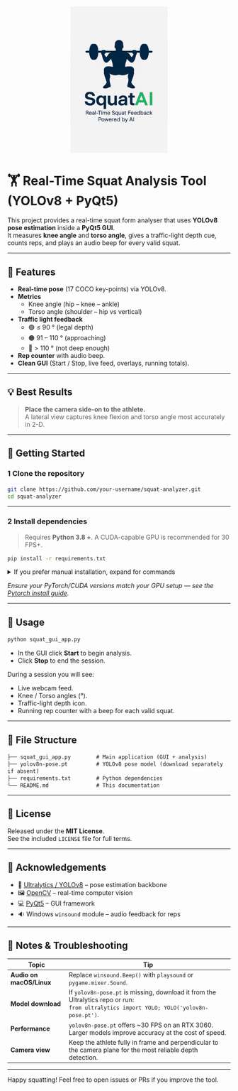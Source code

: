 <p align="center">
  <img src="logo.png" alt="SquatAI logo" width="220">
</p>

# 🏋️ Real-Time Squat Analysis Tool (YOLOv8 + PyQt5)

This project provides a real-time squat form analyser that uses **YOLOv8 pose estimation** inside a **PyQt5 GUI**.  
It measures **knee angle** and **torso angle**, gives a traffic-light depth cue, counts reps, and plays an audio beep for every valid squat.

---

## 📸 Features

- **Real-time pose** (17 COCO key-points) via YOLOv8.
- **Metrics**
  - Knee angle (hip – knee – ankle)
  - Torso angle (shoulder – hip vs vertical)
- **Traffic light feedback**
  - 🟢 ≤ 90 °   (legal depth)
  - 🟠 91 – 110 ° (approaching)
  - 🔴 > 110 °   (not deep enough)
- **Rep counter** with audio beep.
- **Clean GUI** (Start / Stop, live feed, overlays, running totals).

---

## 💡 Best Results

> **Place the camera side-on to the athlete.**  
> A lateral view captures knee flexion and torso angle most accurately in 2-D.

---

## 🚀 Getting Started

### 1  Clone the repository
```bash
git clone https://github.com/your-username/squat-analyzer.git
cd squat-analyzer
```

---

### 2  Install dependencies
> Requires **Python 3.8 +**. A CUDA-capable GPU is recommended for 30 FPS+.

```bash
pip install -r requirements.txt
```

<details>
<summary>If you prefer manual installation, expand for commands</summary>

```bash
pip install ultralytics==8.0.20
pip install opencv-python
pip install numpy
pip install PyQt5
```
</details>

*Ensure your PyTorch/CUDA versions match your GPU setup — see the
[Pytorch install guide](https://pytorch.org/get-started/locally).*

---

## 🧰 Usage
```bash
python squat_gui_app.py
```
* In the GUI click **Start** to begin analysis.  
* Click **Stop** to end the session.

During a session you will see:
- Live webcam feed.
- Knee / Torso angles (°).
- Traffic-light depth icon.
- Running rep counter with a beep for each valid squat.

---

## 📁 File Structure
```
├── squat_gui_app.py        # Main application (GUI + analysis)
├── yolov8n-pose.pt         # YOLOv8 pose model (download separately if absent)
├── requirements.txt        # Python dependencies
└── README.md               # This documentation
```

---

## 📄 License

Released under the **MIT License**.  
See the included `LICENSE` file for full terms.

---

## 🙏 Acknowledgements

- 🤖 [Ultralytics / YOLOv8](https://github.com/ultralytics/ultralytics) – pose estimation backbone  
- 🖼️ [OpenCV](https://opencv.org/) – real-time computer vision  
- 💻 [PyQt5](https://pypi.org/project/PyQt5/) – GUI framework  
- 🔉 Windows `winsound` module – audio feedback for reps  

---

## 📝 Notes & Troubleshooting

| Topic | Tip |
|-------|-----|
| **Audio on macOS/Linux** | Replace `winsound.Beep()` with `playsound` or `pygame.mixer.Sound`. |
| **Model download** | If `yolov8n-pose.pt` is missing, download it from the Ultralytics repo or run:<br>`from ultralytics import YOLO; YOLO('yolov8n-pose.pt')`. |
| **Performance** | `yolov8n-pose.pt` offers ~30 FPS on an RTX 3060. Larger models improve accuracy at the cost of speed. |
| **Camera view** | Keep the athlete fully in frame and perpendicular to the camera plane for the most reliable depth detection. |

---

Happy squatting! Feel free to open issues or PRs if you improve the tool.

